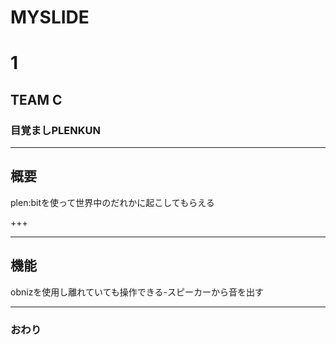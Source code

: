 # MYSLIDE
# 1 
## TEAM C 

### 目覚ましPLENKUN 




---


## 概要
plen:bitを使って世界中のだれかに起こしてもらえる

+++



---


## 機能
obnizを使用し離れていても操作できる-スピーカーから音を出す



---


### おわり
